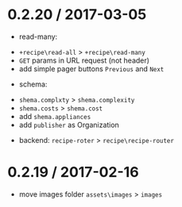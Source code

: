 0.2.20 / 2017-03-05
===================
 * read-many:
  - `+recipe\read-all` > `+recipe\read-many`
  - `GET` params in URL request (not header)
  - add simple pager buttons `Previous` and `Next`
 * schema:
  - `shema.complxty` > `shema.complexity`
  - `shema.costs`    > `shema.cost`
  - add `shema.appliances`
  - add `publisher` as Organization
 * backend: `recipe-roter` > `recipe\recipe-router` 

0.2.19 / 2017-02-16
===================
 * move images folder `assets\images` > `images`
